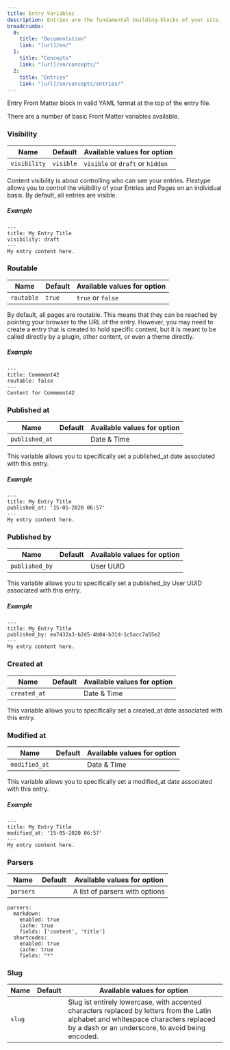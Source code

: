 ```yaml
---
title: Entry Variables
description: Entries are the fundamental building-blocks of your site. Each entry in Flextype should contains Entry Front Matter block in YAML format at the top of the file and Entry Content marked up using HTML + Markdown + Shortcodes at the bottom of the file.
breadcrumbs:
  0:
    title: "Documentation"
    link: "[url]/en/"
  1:
    title: "Concepts"
    link: "[url]/en/concepts/"
  2:
    title: "Entries"
    link: "[url]/en/concepts/entries/"
---
```


Entry Front Matter block in valid YAML format at the top of the entry file.

There are a number of basic Front Matter variables available.

### Visibility

| Name | Default | Available values for option |
| --- | --- | --- |
| `visibility` | `visible` | `visible` or `draft` or `hidden`|

Content visibility is about controlling who can see your entries. Flextype allows you to control the visibility of your Entries and Pages on an individual basis. By default, all entries are visible.

##### Example

    ---
    title: My Entry Title
    visibility: draft
    ---
    My entry content here.

### Routable

| Name | Default | Available values for option |
| --- | --- | --- |
| `routable` | `true` | `true` or `false`|

By default, all pages are routable. This means that they can be reached by pointing your browser to the URL of the entry. However, you may need to create a entry that is created to hold specific content, but it is meant to be called directly by a plugin, other content, or even a theme directly.

##### Example

    ---
    title: Commment42
    routable: false
    ---
    Content for Commment42

### Published at

| Name | Default | Available values for option |
| --- | --- | --- |
| `published_at` |  | Date & Time |

This variable allows you to specifically set a published_at date associated with this entry.

##### Example

    ---
    title: My Entry Title
    published_at: '15-05-2020 06:57'
    ---
    My entry content here.

### Published by

| Name | Default | Available values for option |
| --- | --- | --- |
| `published_by` |  | User UUID |

This variable allows you to specifically set a published_by User UUID associated with this entry.

##### Example

    ---
    title: My Entry Title
    published_by: ea7432a3-b2d5-4b04-b31d-1c5acc7a55e2
    ---
    My entry content here.

### Created at

| Name | Default | Available values for option |
| --- | --- | --- |
| `created_at` |  | Date & Time |

This variable allows you to specifically set a created_at date associated with this entry.

### Modified at

| Name | Default | Available values for option |
| --- | --- | --- |
| `modified_at` |  | Date & Time |

This variable allows you to specifically set a modified_at date associated with this entry.

##### Example

    ---
    title: My Entry Title
    modified_at: '15-05-2020 06:57'
    ---
    My entry content here.

### Parsers

| Name | Default | Available values for option |
| --- | --- | --- |
| `parsers` |  | A list of parsers with options |

```
parsers:
  markdown:
    enabled: true
    cache: true
    fields: ['content', 'title']
  shortcodes:
    enabled: true
    cache: true
    fields: "*"
```

### Slug

| Name | Default | Available values for option |
| --- | --- | --- |
| `slug` |  | Slug ist entirely lowercase, with accented characters replaced by letters from the Latin alphabet and whitespace characters replaced by a dash or an underscore, to avoid being encoded. |


<!--
There are a number of predefined global variables that you can set in the front matter of a entry.

* published_at
* created_at
* modified_at
* slug
* content
-->
